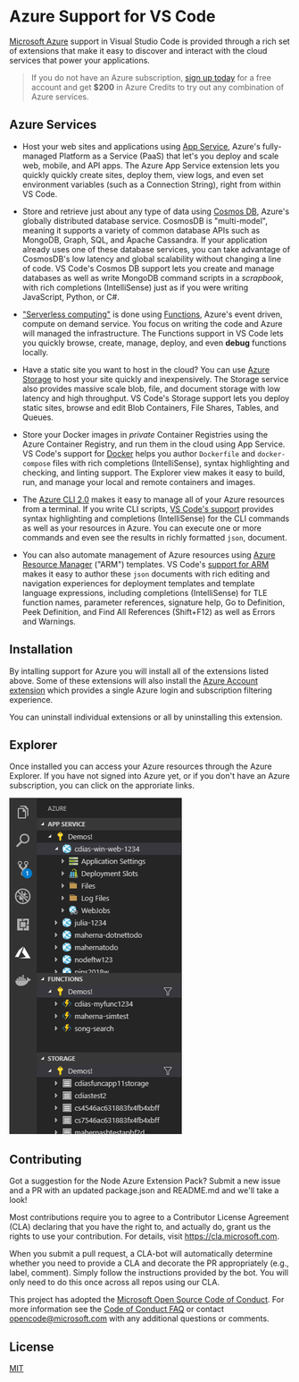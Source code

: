 
# Azure Support for VS Code

[Microsoft Azure](https://azure.microsoft.com/en-us/overview/what-is-azure/) support in Visual Studio Code is provided through a rich set of extensions that make it easy to discover and interact with the cloud services that power your applications. 

> If you do not have an Azure subscription, [sign up today](https://azure.microsoft.com/en-us/free/?b=16.48) for a free account and get **$200** in Azure Credits to try out any combination of Azure services.

## Azure Services

* Host your web sites and applications using [App Service](https://marketplace.visualstudio.com/items?itemName=ms-azuretools.vscode-azureappservice), Azure's fully-managed Platform as a Service (PaaS) that let's you deploy and scale web, mobile, and API apps. The Azure App Service extension lets you quickly quickly create sites, deploy them, view logs, and even set environment variables (such as a Connection String), right from within VS Code.

* Store and retrieve just about any type of data using [Cosmos DB](https://marketplace.visualstudio.com/items?itemName=ms-azuretools.vscode-cosmosdb), Azure's globally distributed database service. CosmosDB is "multi-model", meaning it supports a variety of common database APIs such as MongoDB, Graph, SQL, and Apache Cassandra. If your application already uses one of these database services, you can take advantage of CosmosDB's low latency and global scalability without changing a line of code. VS Code's Cosmos DB support lets you create and manage databases as well as write MongoDB command scripts in a _scrapbook_, with rich completions (IntelliSense) just as if you were writing JavaScript, Python, or C#.

* ["Serverless computing"](https://en.wikipedia.org/wiki/Serverless_computing) is done using [Functions](https://marketplace.visualstudio.com/items?itemName=ms-azuretools.vscode-azurefunctions), Azure's event driven, compute on demand service. You focus on writing the code and Azure will managed the infrastructure. The Functions support in VS Code lets you quickly browse, create, manage, deploy, and even **debug** functions locally.

* Have a static site you want to host in the cloud? You can use [Azure Storage](https://marketplace.visualstudio.com/items?itemName=ms-azuretools.vscode-azurestorage) to host your site quickly and inexpensively. The Storage service also provides massive scale blob, file, and document storage with low latency and high throughput. VS Code's Storage support lets you deploy static sites, browse and edit Blob Containers, File Shares, Tables, and Queues.

* Store your Docker images in _private_ Container Registries using the Azure Container Registry, and run them in the cloud using App Service. VS Code's support for [Docker](https://marketplace.visualstudio.com/items?itemName=PeterJausovec.vscode-docker) helps you author `Dockerfile` and `docker-compose` files with rich completions (IntelliSense), syntax highlighting and checking, and linting support. The Explorer view makes it easy to build, run, and manage your local and remote containers and images. 

* The [Azure CLI 2.0](https://aka.ms/AzureCLI2) makes it easy to manage all of your Azure resources from a terminal. If you write CLI scripts, [VS Code's support](https://marketplace.visualstudio.com/items?itemName=ms-vscode.azurecli) provides syntax highlighting and completions (IntelliSense) for the CLI commands as well as your resources in Azure. You can execute one or more commands and even see the results in richly formatted `json`, document.

* You can also automate management of Azure resources using [Azure Resource Manager](https://docs.microsoft.com/en-us/azure/azure-resource-manager/resource-group-overview) ("ARM") templates. VS Code's [support for ARM](https://marketplace.visualstudio.com/items?itemName=msazurermtools.azurerm-vscode-tools) makes it easy to author these `json` documents with rich editing and navigation experiences for deployment templates and template language expressions, including completions (IntelliSense) for TLE function names, parameter references, signature help, Go to Definition, Peek Definition, and Find All References (Shift+F12) as well as Errors and Warnings.

## Installation

By intalling support for Azure you will install all of the extensions listed above. Some of these extensions will also install the [Azure Account extension](https://marketplace.visualstudio.com/items?itemName=ms-vscode.azure-account) which provides a single Azure login and subscription filtering experience.

You can uninstall individual extensions or all by uninstalling this extension.

## Explorer

Once installed you can access your Azure resources through the Azure Explorer. If you have not signed into Azure yet, or if you don't have an Azure subscription, you can click on the approriate links.

![Azure Explorer in VS Code](explorer.png)

## Contributing 

Got a suggestion for the Node Azure Extension Pack? Submit a new issue and a PR with an updated package.json and README.md and we'll take a look! 

Most contributions require you to agree to a Contributor License Agreement (CLA) declaring that you have the right to, and actually do, grant us the rights to use your contribution. For details, visit https://cla.microsoft.com.

When you submit a pull request, a CLA-bot will automatically determine whether you need to provide a CLA and decorate the PR appropriately (e.g., label, comment). Simply follow the instructions provided by the bot. You will only need to do this once across all repos using our CLA.

This project has adopted the [Microsoft Open Source Code of Conduct](https://opensource.microsoft.com/codeofconduct/). For more information see the [Code of Conduct FAQ](https://opensource.microsoft.com/codeofconduct/faq/) or contact [opencode@microsoft.com](mailto:opencode@microsoft.com) with any additional questions or comments.

## License

[MIT](LICENSE)
